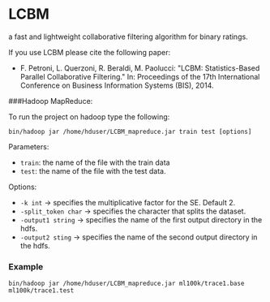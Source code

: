 # LCBM
a fast and lightweight collaborative filtering algorithm for binary ratings.

If you use LCBM please cite the following paper:
-  F. Petroni, L. Querzoni, R. Beraldi, M. Paolucci:
   "LCBM: Statistics-Based Parallel Collaborative Filtering."
   In: Proceedings of the 17th International Conference on Business Information Systems (BIS), 2014.

###Hadoop MapReduce:

To run the project on hadoop type the following: 

```
bin/hadoop jar /home/hduser/LCBM_mapreduce.jar train test [options]
```

Parameters:
 - `train`: the name of the file with the train data
 - `test`: the name of the file with the test data.

Options:
 - `-k int`    ->      specifies the multiplicative factor for the SE. Default 2.
 - `-split_token char` ->  specifies the character that splits the dataset.
 - `-output1 string`   ->      specifies the name of the first output directory in the hdfs.
 - `-output2 sting`  ->      specifies the name of the second output directory in the hdfs.

### Example


```
bin/hadoop jar /home/hduser/LCBM_mapreduce.jar ml100k/trace1.base ml100k/trace1.test
```
